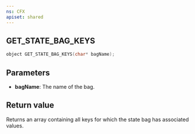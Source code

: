 ```yaml
---
ns: CFX
apiset: shared
---
```

## GET_STATE_BAG_KEYS

```c
object GET_STATE_BAG_KEYS(char* bagName);
```

## Parameters
* **bagName**: The name of the bag.

## Return value
Returns an array containing all keys for which the state bag has associated values.
